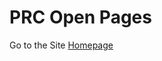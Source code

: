 # PRC Open Pages

Go to the Site [Homepage](https://github.com/PSU-Population-Research-Center/psu-population-research-center.github.io)